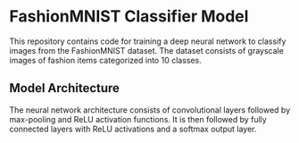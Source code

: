 # FashionMNIST Classifier Model

This repository contains code for training a deep neural network to classify images from the FashionMNIST dataset. The dataset consists of grayscale images of fashion items categorized into 10 classes.

## Model Architecture

The neural network architecture consists of convolutional layers followed by max-pooling and ReLU activation functions. It is then followed by fully connected layers with ReLU activations and a softmax output layer.